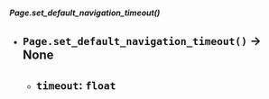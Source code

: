 ##### Page.set_default_navigation_timeout()
- `Page.set_default_navigation_timeout()` -> None
	- 
	- `timeout`: `float`
		- 
